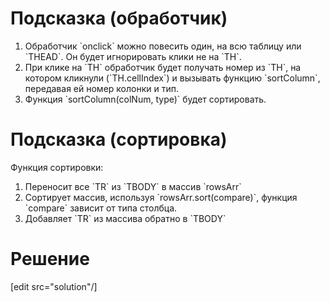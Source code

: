 # Подсказка (обработчик)

<ol>
<li>Обработчик `onclick` можно повесить один, на всю таблицу или `THEAD`. Он будет игнорировать клики не на `TH`.</li>
<li>При клике на `TH` обработчик будет получать номер из `TH`, на котором кликнули (`TH.cellIndex`) и вызывать функцию `sortColumn`, передавая ей номер колонки и тип.</li>
<li>Функция `sortColumn(colNum, type)` будет сортировать.</li>
</ol>

# Подсказка (сортировка)

Функция сортировки:

<ol>
<li>Переносит все `TR` из `TBODY` в массив `rowsArr`</li>
<li>Сортирует массив, используя `rowsArr.sort(compare)`, функция `compare` зависит от типа столбца.</li>
<li>Добавляет `TR` из массива обратно в `TBODY`</li>
</ol>

# Решение

[edit src="solution"/]